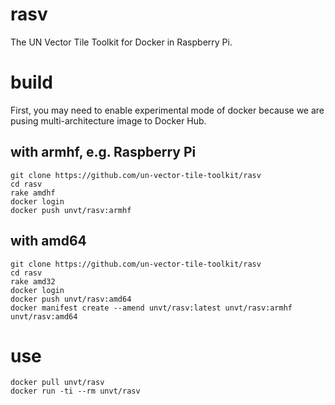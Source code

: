 # rasv
The UN Vector Tile Toolkit for Docker in Raspberry Pi.

# build
First, you may need to enable experimental mode of docker because we are pusing multi-architecture image to Docker Hub.

## with armhf, e.g. Raspberry Pi
```
git clone https://github.com/un-vector-tile-toolkit/rasv
cd rasv
rake amdhf
docker login
docker push unvt/rasv:armhf
```

## with amd64
```
git clone https://github.com/un-vector-tile-toolkit/rasv
cd rasv
rake amd32
docker login
docker push unvt/rasv:amd64
docker manifest create --amend unvt/rasv:latest unvt/rasv:armhf unvt/rasv:amd64
```

# use
```
docker pull unvt/rasv
docker run -ti --rm unvt/rasv
```


